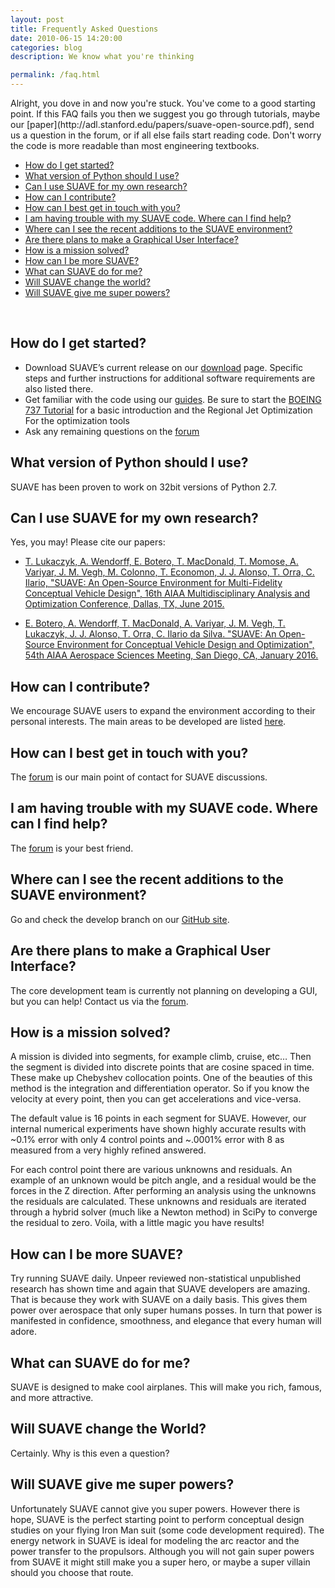 ```yaml
---
layout: post
title: Frequently Asked Questions
date: 2010-06-15 14:20:00
categories: blog
description: We know what you're thinking

permalink: /faq.html
---
```

<link rel="stylesheet" href="//cdn.jsdelivr.net/highlight.js/8.6/styles/default.min.css">
<script src="//cdn.jsdelivr.net/highlight.js/8.6/highlight.min.js"></script>
<script>hljs.initHighlightingOnLoad();</script>
Alright, you dove in and now you're stuck. You've come to a good starting point. If this FAQ fails you then we suggest you go through tutorials, maybe our [paper](http://adl.stanford.edu/papers/suave-open-source.pdf), send us a question in the forum, or if all else fails start reading code. Don't worry the code is more readable than most engineering textbooks.

[comment]: <> (lowercase, no question marks for tags, total freedom in text)

 - [How do I get started?](#how-do-i-get-started)
 - [What version of Python should I use?](#what-version-of-python-should-i-use)
 - [Can I use SUAVE for my own research?](#can-i-use-suave-for-my-own-research)
 - [How can I contribute?](#how-can-i-contribute)
 - [How can I best get in touch with you?](#how-can-i-best-get-in-touch-with-you)
 - [I am having trouble with my SUAVE code. Where can I find help?](#i-am-having-trouble-with-my-suave-code-where-can-i-find-help)
 - [Where can I see the recent additions to the SUAVE environment?](#where-can-i-see-the-recent-additions-to-the-suave-environment)
 - [Are there plans to make a Graphical User Interface?](#are-there-plans-to-make-a-graphical-user-interface)
 - [How is a mission solved?](#how-is-a-mission-solved)
 - [How can I be more SUAVE?](#how-can-i-be-more-suave)
 - [What can SUAVE do for me?](#what-can-suave-do-for-me)
 - [Will SUAVE change the world?](#will-suave-change-the-world)
 - [Will SUAVE give me super powers?](#will-suave-give-me-super-powers)

<br>

## How do I get started?

* Download SUAVE’s current release on our [download](/download/) page. Specific steps and further instructions for additional software requirements are also listed there.
* Get familiar with the code using our [guides](guides/). Be sure to start the [BOEING 737 Tutorial](/guides/boeing_737-800.html) for a basic introduction and the Regional Jet Optimization For the optimization tools
* Ask any remaining questions on the [forum](/forum)

## What version of Python should I use?
SUAVE has been proven to work on 32bit versions of Python 2.7.

## Can I use SUAVE for my own research?
Yes, you may! Please cite our papers:

- [T. Lukaczyk, A. Wendorff, E. Botero, T. MacDonald, T. Momose, A. Variyar, J. M. Vegh, M. Colonno, T. Economon, J. J. Alonso, T. Orra, C. Ilario, "SUAVE: An Open-Source Environment for Multi-Fidelity Conceptual Vehicle Design", 16th AIAA Multidisciplinary Analysis and Optimization Conference, Dallas, TX, June 2015.](http://adl.stanford.edu/papers/suave-open-source.pdf)

- [E. Botero, A. Wendorff, T. MacDonald, A. Variyar, J. M. Vegh, T. Lukaczyk, J. J. Alonso, T. Orra, C. Ilario da Silva. "SUAVE: An Open-Source Environment for Conceptual Vehicle Design and Optimization", 54th AIAA Aerospace Sciences Meeting, San Diego, CA, January 2016.](http://adl.stanford.edu/papers/suave-optimization.pdf)

## How can I contribute?
We encourage SUAVE users to expand the environment according to their personal interests.  The main areas to be developed are listed [here](/develop/#areas-of-development). 

## How can I best get in touch with you?
The [forum](/forum) is our main point of contact for SUAVE discussions. 

## I am having trouble with my SUAVE code. Where can I find help?
The [forum](/forum) is your best friend. 

## Where can I see the recent additions to the SUAVE environment?
Go and check the develop branch on our [GitHub site](https://github.com/suavecode/SUAVE).

## Are there plans to make a Graphical User Interface?
The core development team is currently not planning on developing a GUI, but you can help! Contact us via the [forum](/forum).

## How is a mission solved?

A mission is divided into segments, for example climb, cruise, etc…  Then the segment is divided into discrete points that are cosine spaced in time. These make up Chebyshev collocation points. One of the beauties of this method is the integration and differentiation operator. So if you know the velocity at every point, then you can get accelerations and vice-versa.

The default value is 16 points in each segment for SUAVE. However, our internal numerical experiments have shown highly accurate results with ~0.1% error with only 4 control points and ~.0001% error with 8 as measured from a very highly refined answered.

For each control point there are various unknowns and residuals. An example of an unknown would be pitch angle, and a residual would be the forces in the Z direction. After performing an analysis using the unknowns the residuals are calculated. These unknowns and residuals are iterated through a hybrid solver (much like a Newton method) in SciPy to converge the residual to zero. Voila, with a little magic you have results!

## How can I be more SUAVE?
Try running SUAVE daily. Unpeer reviewed non-statistical unpublished research has shown time and again that SUAVE developers are amazing. That is because they work with SUAVE on a daily basis. This gives them power over aerospace that only super humans posses. In turn that power is manifested in confidence, smoothness, and elegance that every human will adore.

## What can SUAVE do for me?
SUAVE is designed to make cool airplanes. This will make you rich, famous, and more attractive.

## Will SUAVE change the World?
Certainly. Why is this even a question?

## Will SUAVE give me super powers?
Unfortunately SUAVE cannot give you super powers. However there is hope, SUAVE is the perfect starting point to perform conceptual design studies on your flying Iron Man suit (some code development required). The energy network in SUAVE is ideal for modeling the arc reactor and the power transfer to the propulsors. Although you will not gain super powers from SUAVE it might still make you a super hero, or maybe a super villain should you choose that route.
